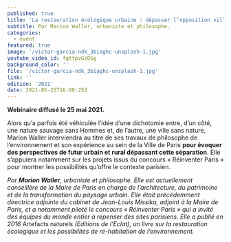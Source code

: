 ```yaml
---
published: true
title: 'La restauration écologique urbaine : dépasser l’opposition ville-nature'
subtitle: Par Marion Waller, urbaniste et philosophe.
categories:
  - event
featured: true
image: '/victor-garcia-ndk_3biaghc-unsplash-1.jpg'
youtube_video_id: fgttpvGzDGg
background_color: ''
file: '/victor-garcia-ndk_3biaghc-unsplash-1.jpg'
link: ''
edition: '2021'
date: 2021-05-25T16:00:25Z
---
```


**Webinaire diffusé le 25 mai 2021.**

Alors qu’a parfois été véhiculée l’idée d’une dichotomie entre, d’un côté, une nature sauvage sans Hommes et, de l’autre, une ville sans nature, Marion Waller interviendra au titre de ses travaux de philosophe de l’environnement et son expérience au sein de la Ville de Paris **pour évoquer des perspectives de futur urbain et rural dépassant cette séparation**. Elle s’appuiera notamment sur les projets issus du concours « Réinventer Paris » pour montrer les possibilités qu’offre le contexte parisien.

_Par **Marion Waller**, urbaniste et philosophe. Elle est actuellement conseillère de la Maire de Paris en charge de l’architecture, du patrimoine et de la transformation du paysage urbain. Elle était précédemment directrice adjointe du cabinet de Jean-Louis Missika, adjoint à la Maire de Paris, et a notamment piloté le concours « Réinventer Paris » qui a invité des équipes du monde entier à repenser des sites parisiens. Elle a publié en 2016_ Artefacts naturels _(Editions de l’Eclat), un livre sur la restauration écologique et les possibilités de ré-habitation de l’environnement._
